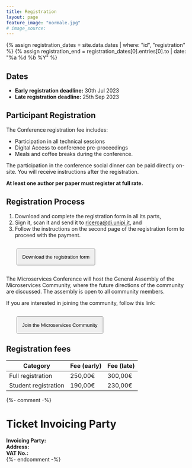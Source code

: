 ```yaml
---
title: Registration
layout: page
feature_image: "normale.jpg"
# image_source:
---
```


{% assign registration_dates = site.data.dates | where: "id", "registration" %}
{% assign registration_end = registration_dates[0].entries[0].to | date: "%a %d %b %Y" %}

## Dates

- **Early registration deadline:** 30th Jul 2023
- **Late registration deadline:** 25th Sep 2023

## Participant Registration

The Conference registration fee includes:

- Participation in all technical sessions
- Digital Access to conference pre-proceedings
- Meals and coffee breaks during the conference.

The participation in the conference social dinner can be paid directly on-site. You will receive instructions after the registration.

**At least one author per paper must register at full rate.**

## Registration Process

1. Download and complete the registration form in all its parts,
2. Sign it, scan it and send it to <a href="mailto:ricerca@di.unipi.it">ricerca@di.unipi.it</a>, and 
3. Follow the instructions on the second page of the registration form to proceed with the payment.

<div markdown="1" class="text-justify">
<p style="margin:2em;" class="text-center">
    <a href="http://pages.di.unipi.it/forti/microservices23/registrationform.doc" target="_blank">
        <button style="padding:1em;" type="button" class="btn btn-primary btn-lg enabled">Download the registration form</button>
    </a>
</p>
<div class="clearfix"></div>

The Microservices Conference will host the General Assembly of the Microservices Community, where the future directions of the community are discussed. The assembly is open to all community members.

If you are interested in joining the community, follow this link:

<p style="margin:2em;" class="text-center">
    <a href="https://microservices.sdu.dk/join/" target="_blank">
        <button style="padding:1em;" type="button" class="btn btn-primary btn-lg">Join the Microservices Community</button>
    </a>
</p>

## Registration fees

<table class="table">
<thead>
<tr>
<th><strong>Category</strong></th>
<th><strong>Fee (early)</strong></th>
<th><strong>Fee (late)</strong></th>
</tr>
</thead>
<tbody>

<tr>
    <td>Full registration</td>
    <td>250,00€</td>
    <td>300,00€</td>
</tr>

<tr>
    <td>Student registration</td>
    <td>190,00€</td>
    <td>230,00€</td>
</tr>
</tbody>
</table>

<!-- <div markdown="1" class="text-justify">
<p style="margin:2em;" class="text-center">
    <button style="padding:1em;" type="button" class="btn btn-primary btn-lg disabled">The registration is closed</button>
</p>
<div class="clearfix"></div>

</div> -->

{%- comment -%}
<span id="invoicing-info" />

# Ticket Invoicing Party

<div class="text-justify col-xs-8">
<strong>Invoicing Party:</strong><br/>
<strong>Address:</strong><br/>
<strong>VAT No.:</strong>
</div>
{%- endcomment -%}
